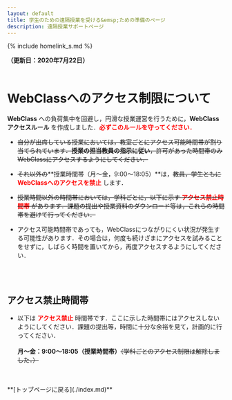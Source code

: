 ```yaml
---
layout: default
title: 学生のための遠隔授業を受ける&emsp;ための準備のページ
description: 遠隔授業サポートページ
---
```


{% include homelink_s.md %}
<br />

**（更新日：2020年7月22日）**
<br />
<br />

# WebClassへのアクセス制限について

**WebClass** への負荷集中を回避し，円滑な授業運営を行うために，**WebClassアクセスルール** を作成しました．**<font color="red">必ずこのルールを守ってください．</font>**

- ~~自分が出席している授業においては，教室ごとにアクセス可能時間帯が割り当てられています．**授業の担当教員の指示に従い**，許可があった時間帯のみWebClassにアクセスするようにしてください．~~

- ~~それ以外の~~**授業時間帯（月〜金，9:00〜18:05）**は，~~教員，学生ともに~~ **<font color="red">WebClassへのアクセスを禁止</font>** します．

- ~~授業時間以外の時間帯においては，学科ごとに，以下に示す **<font color="red">アクセス禁止時間帯</font>** があります．課題の提出や授業資料のダウンロード等は，これらの時間帯を避けて行ってください．~~

- アクセス可能時間帯であっても，WebClassにつながりにくい状況が発生する可能性があります．その場合は，何度も続けざまにアクセスを試みることをせずに，しばらく時間を置いてから，再度アクセスするようにしてください．
<br />
<br />

## アクセス禁止時間帯

- 以下は **<font color="red">アクセス禁止</font>** 時間帯です．ここに示した時間帯にはアクセスしないようにしてください．課題の提出等，時間に十分な余裕を見て，計画的に行ってください．<br /><br />
**月〜金：9:00〜18:05（授業時間帯）**~~（学科ごとのアクセス制限は解除しました．）~~

<br />
<br />
**[トップページに戻る](./index.md)**
